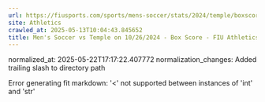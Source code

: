 ```yaml
---
url: https://fiusports.com/sports/mens-soccer/stats/2024/temple/boxscore/12529/
site: Athletics
crawled_at: 2025-05-13T10:04:43.845652
title: Men's Soccer vs Temple on 10/26/2024 - Box Score - FIU Athletics
---
```

normalized_at: 2025-05-22T17:17:22.407772
normalization_changes: Added trailing slash to directory path

Error generating fit markdown: '<' not supported between instances of 'int' and 'str'